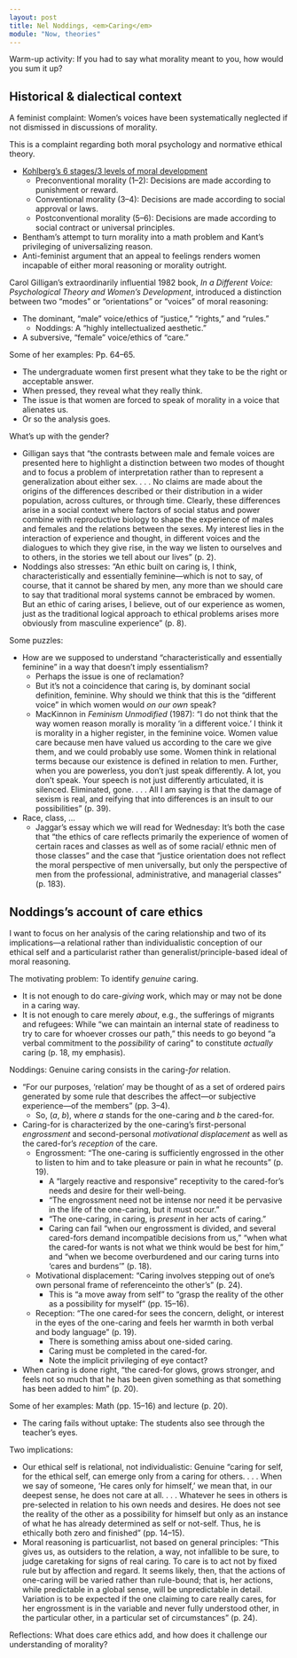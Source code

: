 ```yaml
---
layout: post
title: Nel Noddings, <em>Caring</em>
module: "Now, theories"
---
```


Warm-up activity: If you had to say what morality meant to you, how would you sum it up?

## Historical & dialectical context

A feminist complaint: Women’s voices have been systematically neglected if not dismissed in discussions of morality.

This is a complaint regarding both moral psychology and normative ethical theory.

- [Kohlberg’s 6 stages/3 levels of moral development](https://www.youtube.com/watch?v=5czp9S4u26M)
  - Preconventional morality (1–2): Decisions are made according to punishment or reward.
  - Conventional morality (3–4): Decisions are made according to social approval or laws.
  - Postconventional morality (5–6): Decisions are made according to social contract or universal principles.
- Bentham’s attempt to turn morality into a math problem and Kant’s privileging of universalizing reason.
- Anti-feminist argument that an appeal to feelings renders women incapable of either moral reasoning or morality outright.

Carol Gilligan’s extraordinarily influential 1982 book, *In a Different Voice: Psychological Theory and Women’s Development*, introduced a distinction between two “modes” or “orientations” or “voices” of moral reasoning:

- The dominant, “male” voice/ethics of “justice,” “rights,” and “rules.”
  - Noddings: A “highly intellectualized aesthetic.”
-  A subversive, “female” voice/ethics of “care.”

Some of her examples: Pp. 64–65.

- The undergraduate women first present what they take to be the right or acceptable answer.
- When pressed, they reveal what they really think.
- The issue is that women are forced to speak of morality in a voice that alienates us.
- Or so the analysis goes.

What’s up with the gender?

- Gilligan says that “the contrasts between male and female voices are presented here to highlight a distinction between two modes of thought and to focus a problem of interpretation rather than to represent a generalization about either sex. . . . No claims are made about the origins of the differences described or their distribution in a wider population, across cultures, or through time. Clearly, these differences arise in a social context where factors of social status and power combine with reproductive biology to shape the experience of males and females and the relations between the sexes. My interest lies in the interaction of experience and thought, in different voices and the dialogues to which they give rise, in the way we listen to ourselves and to others, in the stories we tell about our lives” (p. 2).
- Noddings also stresses: “An ethic built on caring is, I think, characteristically and essentially feminine—which is not to say, of course, that it cannot be shared by men, any more than we should care to say that traditional moral systems cannot be embraced by women. But an ethic of caring arises, I believe, out of our experience as women, just as the traditional logical approach to ethical problems arises more obviously from masculine experience” (p. 8).

Some puzzles:

- How are we supposed to understand “characteristically and essentially feminine” in a way that doesn’t imply essentialism?
  - Perhaps the issue is one of reclamation?
  - But it’s not a coincidence that caring is, by dominant social definition, feminine. Why should we think that this is the “different voice” in which women would *on our own* speak?
  - MacKinnon in *Feminism Unmodified* (1987): “I do not think that the way women reason morally is morality ‘in a different voice.’ I think it is morality in a higher register, in the feminine voice. Women value care because men have valued us according to the care we give them, and we could probably use some. Women think in relational terms because our existence is defined in relation to men. Further, when you are powerless, you don’t just speak differently. A lot, you don’t speak. Your speech is not just differently articulated, it is silenced. Eliminated, gone. . . . All I am saying is that the damage of sexism is real, and reifying that into differences is an insult to our possibilities” (p. 39).
- Race, class, …
  - Jaggar’s essay which we will read for Wednesday: It’s both the case that “the ethics of care reflects primarily the experience of women of certain races and classes as well as of some racial/ ethnic men of those classes” and the case that “justice orientation does not reflect the moral perspective of men universally, but only the perspective of men from the professional, administrative, and managerial classes” (p. 183).

## Noddings’s account of care ethics

I want to focus on her analysis of the caring relationship and two of its implications—a relational rather than individualistic conception of our ethical self and a particularist rather than generalist/principle-based ideal of moral reasoning.

The motivating problem: To identify *genuine* caring.

- It is not enough to do care-*giving* work, which may or may not be done in a caring way.
- It is not enough to care merely *about*, e.g., the sufferings of migrants and refugees: While “we can maintain an internal state of readiness to try to care for whoever crosses our path,” this needs to go beyond “a verbal commitment to the *possibility* of caring” to constitute *actually* caring (p. 18, my emphasis).

Noddings: Genuine caring consists in the caring-*for* relation.

- “For our purposes, ‘relation’ may be thought of as a set of ordered pairs generated by some rule that describes the affect—or subjective experience—of the members” (pp. 3–4).
  - So, (*a*, *b*), where *a* stands for the one-caring and *b* the cared-for.
- Caring-for is characterized by the one-caring’s first-personal *engrossment* and second-personal *motivational displacement* as well as the cared-for’s *reception* of the care.
  - Engrossment: “The one-caring is sufficiently engrossed in the other to listen to him and to take pleasure or pain in what he recounts” (p. 19).
    - A “largely reactive and responsive” receptivity to the cared-for’s needs and desire for their well-being.
    - “The engrossment need not be intense nor need it be pervasive in the life of the one-caring, but it must occur.”
    - “The one-caring, in caring, is *present* in her acts of caring.”
    - Caring can fail “when our engrossment is divided, and several cared-fors demand incompatible decisions from us,” “when what the cared-for wants is not what we think would be best for him,” and “when we become overburdened and our caring turns into ‘cares and burdens’” (p. 18).
  - Motivational displacement: “Caring involves stepping out of one’s own personal frame of referenceinto the other’s” (p. 24).
    - This is “a move away from self” to “grasp the reality of the other as a possibility for myself” (pp. 15–16).
  - Reception: “The one cared-for sees the concern, delight, or interest in the eyes of the one-caring and feels her warmth in both verbal and body language” (p. 19).
    - There is something amiss about one-sided caring.
    - Caring must be completed in the cared-for.
    - Note the implicit privileging of eye contact?
- When caring is done right, “the cared-for glows, grows stronger, and feels not so much that he has been given something as that something has been added to him” (p. 20).

Some of her examples: Math (pp. 15–16) and lecture (p. 20).

- The caring fails without uptake: The students also see through the teacher’s eyes.

Two implications:

- Our ethical self is relational, not individualistic: Genuine “caring for self, for the ethical self, can emerge only from a caring for others. . . . When we say of someone, ‘He cares only for himself,’ we mean that, in our deepest sense, he does not care at all. . . . Whatever he sees in others is pre-selected in relation to his own needs and desires. He does not see the reality of the other as a possibility for himself but only as an instance of what he has already determined as self or not-self. Thus, he is ethically both zero and finished” (pp. 14–15).
- Moral reasoning is particuarlist, not based on general principles: “This gives us, as outsiders to the relation, a way, not infallible to be sure, to judge caretaking for signs of real caring. To care is to act not by fixed rule but by affection and regard. It seems likely, then, that the actions of one-caring will be varied rather than rule-bound; that is, her actions, while predictable in a global sense, will be unpredictable in detail. Variation is to be expected if the one claiming to care really cares, for her engrossment is in the variable and never fully understood other, in the particular other, in a particular set of circumstances” (p. 24).

Reflections: What does care ethics add, and how does it challenge our understanding of morality?
